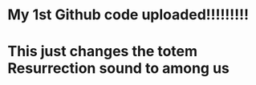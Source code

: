 # My 1st Github code uploaded!!!!!!!!!

# This just changes the totem Resurrection sound to among us  
